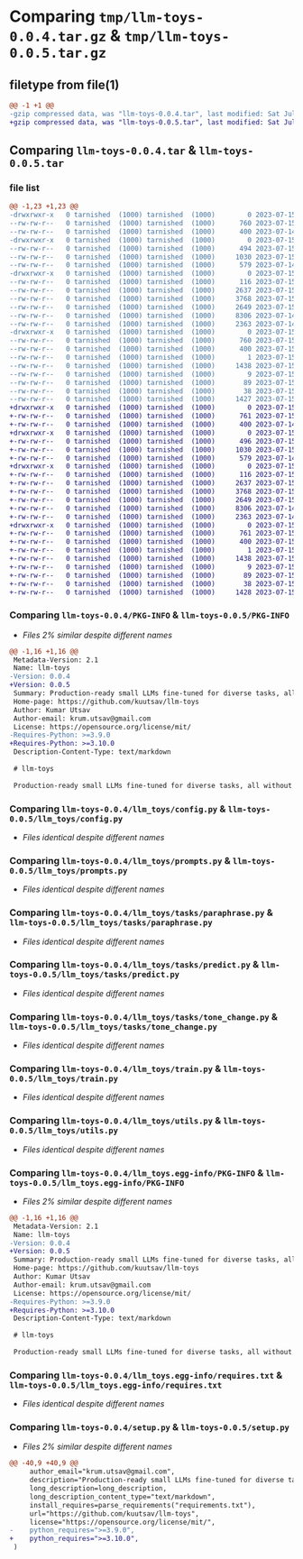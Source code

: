 # Comparing `tmp/llm-toys-0.0.4.tar.gz` & `tmp/llm-toys-0.0.5.tar.gz`

## filetype from file(1)

```diff
@@ -1 +1 @@
-gzip compressed data, was "llm-toys-0.0.4.tar", last modified: Sat Jul 15 13:48:48 2023, max compression
+gzip compressed data, was "llm-toys-0.0.5.tar", last modified: Sat Jul 15 14:16:26 2023, max compression
```

## Comparing `llm-toys-0.0.4.tar` & `llm-toys-0.0.5.tar`

### file list

```diff
@@ -1,23 +1,23 @@
-drwxrwxr-x   0 tarnished  (1000) tarnished  (1000)        0 2023-07-15 13:48:48.600420 llm-toys-0.0.4/
--rw-rw-r--   0 tarnished  (1000) tarnished  (1000)      760 2023-07-15 13:48:48.600420 llm-toys-0.0.4/PKG-INFO
--rw-rw-r--   0 tarnished  (1000) tarnished  (1000)      400 2023-07-14 12:54:54.000000 llm-toys-0.0.4/README.md
-drwxrwxr-x   0 tarnished  (1000) tarnished  (1000)        0 2023-07-15 13:48:48.600420 llm-toys-0.0.4/llm_toys/
--rw-rw-r--   0 tarnished  (1000) tarnished  (1000)      494 2023-07-15 13:43:22.000000 llm-toys-0.0.4/llm_toys/__init__.py
--rw-rw-r--   0 tarnished  (1000) tarnished  (1000)     1030 2023-07-15 07:24:40.000000 llm-toys-0.0.4/llm_toys/config.py
--rw-rw-r--   0 tarnished  (1000) tarnished  (1000)      579 2023-07-14 12:41:16.000000 llm-toys-0.0.4/llm_toys/prompts.py
-drwxrwxr-x   0 tarnished  (1000) tarnished  (1000)        0 2023-07-15 13:48:48.600420 llm-toys-0.0.4/llm_toys/tasks/
--rw-rw-r--   0 tarnished  (1000) tarnished  (1000)      116 2023-07-15 06:08:47.000000 llm-toys-0.0.4/llm_toys/tasks/__init__.py
--rw-rw-r--   0 tarnished  (1000) tarnished  (1000)     2637 2023-07-15 06:20:23.000000 llm-toys-0.0.4/llm_toys/tasks/paraphrase.py
--rw-rw-r--   0 tarnished  (1000) tarnished  (1000)     3768 2023-07-15 07:24:40.000000 llm-toys-0.0.4/llm_toys/tasks/predict.py
--rw-rw-r--   0 tarnished  (1000) tarnished  (1000)     2649 2023-07-15 05:21:51.000000 llm-toys-0.0.4/llm_toys/tasks/tone_change.py
--rw-rw-r--   0 tarnished  (1000) tarnished  (1000)     8306 2023-07-14 12:32:07.000000 llm-toys-0.0.4/llm_toys/train.py
--rw-rw-r--   0 tarnished  (1000) tarnished  (1000)     2363 2023-07-14 13:03:24.000000 llm-toys-0.0.4/llm_toys/utils.py
-drwxrwxr-x   0 tarnished  (1000) tarnished  (1000)        0 2023-07-15 13:48:48.600420 llm-toys-0.0.4/llm_toys.egg-info/
--rw-rw-r--   0 tarnished  (1000) tarnished  (1000)      760 2023-07-15 13:48:48.000000 llm-toys-0.0.4/llm_toys.egg-info/PKG-INFO
--rw-rw-r--   0 tarnished  (1000) tarnished  (1000)      400 2023-07-15 13:48:48.000000 llm-toys-0.0.4/llm_toys.egg-info/SOURCES.txt
--rw-rw-r--   0 tarnished  (1000) tarnished  (1000)        1 2023-07-15 13:48:48.000000 llm-toys-0.0.4/llm_toys.egg-info/dependency_links.txt
--rw-rw-r--   0 tarnished  (1000) tarnished  (1000)     1438 2023-07-15 13:48:48.000000 llm-toys-0.0.4/llm_toys.egg-info/requires.txt
--rw-rw-r--   0 tarnished  (1000) tarnished  (1000)        9 2023-07-15 13:48:48.000000 llm-toys-0.0.4/llm_toys.egg-info/top_level.txt
--rw-rw-r--   0 tarnished  (1000) tarnished  (1000)       89 2023-07-15 06:02:36.000000 llm-toys-0.0.4/pyproject.toml
--rw-rw-r--   0 tarnished  (1000) tarnished  (1000)       38 2023-07-15 13:48:48.600420 llm-toys-0.0.4/setup.cfg
--rw-rw-r--   0 tarnished  (1000) tarnished  (1000)     1427 2023-07-15 07:35:58.000000 llm-toys-0.0.4/setup.py
+drwxrwxr-x   0 tarnished  (1000) tarnished  (1000)        0 2023-07-15 14:16:26.771402 llm-toys-0.0.5/
+-rw-rw-r--   0 tarnished  (1000) tarnished  (1000)      761 2023-07-15 14:16:26.771402 llm-toys-0.0.5/PKG-INFO
+-rw-rw-r--   0 tarnished  (1000) tarnished  (1000)      400 2023-07-14 12:54:54.000000 llm-toys-0.0.5/README.md
+drwxrwxr-x   0 tarnished  (1000) tarnished  (1000)        0 2023-07-15 14:16:26.767402 llm-toys-0.0.5/llm_toys/
+-rw-rw-r--   0 tarnished  (1000) tarnished  (1000)      496 2023-07-15 14:15:46.000000 llm-toys-0.0.5/llm_toys/__init__.py
+-rw-rw-r--   0 tarnished  (1000) tarnished  (1000)     1030 2023-07-15 07:24:40.000000 llm-toys-0.0.5/llm_toys/config.py
+-rw-rw-r--   0 tarnished  (1000) tarnished  (1000)      579 2023-07-14 12:41:16.000000 llm-toys-0.0.5/llm_toys/prompts.py
+drwxrwxr-x   0 tarnished  (1000) tarnished  (1000)        0 2023-07-15 14:16:26.771402 llm-toys-0.0.5/llm_toys/tasks/
+-rw-rw-r--   0 tarnished  (1000) tarnished  (1000)      116 2023-07-15 06:08:47.000000 llm-toys-0.0.5/llm_toys/tasks/__init__.py
+-rw-rw-r--   0 tarnished  (1000) tarnished  (1000)     2637 2023-07-15 06:20:23.000000 llm-toys-0.0.5/llm_toys/tasks/paraphrase.py
+-rw-rw-r--   0 tarnished  (1000) tarnished  (1000)     3768 2023-07-15 07:24:40.000000 llm-toys-0.0.5/llm_toys/tasks/predict.py
+-rw-rw-r--   0 tarnished  (1000) tarnished  (1000)     2649 2023-07-15 05:21:51.000000 llm-toys-0.0.5/llm_toys/tasks/tone_change.py
+-rw-rw-r--   0 tarnished  (1000) tarnished  (1000)     8306 2023-07-14 12:32:07.000000 llm-toys-0.0.5/llm_toys/train.py
+-rw-rw-r--   0 tarnished  (1000) tarnished  (1000)     2363 2023-07-14 13:03:24.000000 llm-toys-0.0.5/llm_toys/utils.py
+drwxrwxr-x   0 tarnished  (1000) tarnished  (1000)        0 2023-07-15 14:16:26.767402 llm-toys-0.0.5/llm_toys.egg-info/
+-rw-rw-r--   0 tarnished  (1000) tarnished  (1000)      761 2023-07-15 14:16:26.000000 llm-toys-0.0.5/llm_toys.egg-info/PKG-INFO
+-rw-rw-r--   0 tarnished  (1000) tarnished  (1000)      400 2023-07-15 14:16:26.000000 llm-toys-0.0.5/llm_toys.egg-info/SOURCES.txt
+-rw-rw-r--   0 tarnished  (1000) tarnished  (1000)        1 2023-07-15 14:16:26.000000 llm-toys-0.0.5/llm_toys.egg-info/dependency_links.txt
+-rw-rw-r--   0 tarnished  (1000) tarnished  (1000)     1438 2023-07-15 14:16:26.000000 llm-toys-0.0.5/llm_toys.egg-info/requires.txt
+-rw-rw-r--   0 tarnished  (1000) tarnished  (1000)        9 2023-07-15 14:16:26.000000 llm-toys-0.0.5/llm_toys.egg-info/top_level.txt
+-rw-rw-r--   0 tarnished  (1000) tarnished  (1000)       89 2023-07-15 06:02:36.000000 llm-toys-0.0.5/pyproject.toml
+-rw-rw-r--   0 tarnished  (1000) tarnished  (1000)       38 2023-07-15 14:16:26.771402 llm-toys-0.0.5/setup.cfg
+-rw-rw-r--   0 tarnished  (1000) tarnished  (1000)     1428 2023-07-15 14:02:05.000000 llm-toys-0.0.5/setup.py
```

### Comparing `llm-toys-0.0.4/PKG-INFO` & `llm-toys-0.0.5/PKG-INFO`

 * *Files 2% similar despite different names*

```diff
@@ -1,16 +1,16 @@
 Metadata-Version: 2.1
 Name: llm-toys
-Version: 0.0.4
+Version: 0.0.5
 Summary: Production-ready small LLMs fine-tuned for diverse tasks, all without an OpenAI key.
 Home-page: https://github.com/kuutsav/llm-toys
 Author: Kumar Utsav
 Author-email: krum.utsav@gmail.com
 License: https://opensource.org/license/mit/
-Requires-Python: >=3.9.0
+Requires-Python: >=3.10.0
 Description-Content-Type: text/markdown
 
 # llm-toys
 
 Production-ready small LLMs fine-tuned for diverse tasks, all without an OpenAI key.
```

### Comparing `llm-toys-0.0.4/llm_toys/config.py` & `llm-toys-0.0.5/llm_toys/config.py`

 * *Files identical despite different names*

### Comparing `llm-toys-0.0.4/llm_toys/prompts.py` & `llm-toys-0.0.5/llm_toys/prompts.py`

 * *Files identical despite different names*

### Comparing `llm-toys-0.0.4/llm_toys/tasks/paraphrase.py` & `llm-toys-0.0.5/llm_toys/tasks/paraphrase.py`

 * *Files identical despite different names*

### Comparing `llm-toys-0.0.4/llm_toys/tasks/predict.py` & `llm-toys-0.0.5/llm_toys/tasks/predict.py`

 * *Files identical despite different names*

### Comparing `llm-toys-0.0.4/llm_toys/tasks/tone_change.py` & `llm-toys-0.0.5/llm_toys/tasks/tone_change.py`

 * *Files identical despite different names*

### Comparing `llm-toys-0.0.4/llm_toys/train.py` & `llm-toys-0.0.5/llm_toys/train.py`

 * *Files identical despite different names*

### Comparing `llm-toys-0.0.4/llm_toys/utils.py` & `llm-toys-0.0.5/llm_toys/utils.py`

 * *Files identical despite different names*

### Comparing `llm-toys-0.0.4/llm_toys.egg-info/PKG-INFO` & `llm-toys-0.0.5/llm_toys.egg-info/PKG-INFO`

 * *Files 2% similar despite different names*

```diff
@@ -1,16 +1,16 @@
 Metadata-Version: 2.1
 Name: llm-toys
-Version: 0.0.4
+Version: 0.0.5
 Summary: Production-ready small LLMs fine-tuned for diverse tasks, all without an OpenAI key.
 Home-page: https://github.com/kuutsav/llm-toys
 Author: Kumar Utsav
 Author-email: krum.utsav@gmail.com
 License: https://opensource.org/license/mit/
-Requires-Python: >=3.9.0
+Requires-Python: >=3.10.0
 Description-Content-Type: text/markdown
 
 # llm-toys
 
 Production-ready small LLMs fine-tuned for diverse tasks, all without an OpenAI key.
```

### Comparing `llm-toys-0.0.4/llm_toys.egg-info/requires.txt` & `llm-toys-0.0.5/llm_toys.egg-info/requires.txt`

 * *Files identical despite different names*

### Comparing `llm-toys-0.0.4/setup.py` & `llm-toys-0.0.5/setup.py`

 * *Files 2% similar despite different names*

```diff
@@ -40,9 +40,9 @@
     author_email="krum.utsav@gmail.com",
     description="Production-ready small LLMs fine-tuned for diverse tasks, all without an OpenAI key.",
     long_description=long_description,
     long_description_content_type="text/markdown",
     install_requires=parse_requirements("requirements.txt"),
     url="https://github.com/kuutsav/llm-toys",
     license="https://opensource.org/license/mit/",
-    python_requires=">=3.9.0",
+    python_requires=">=3.10.0",
 )
```

